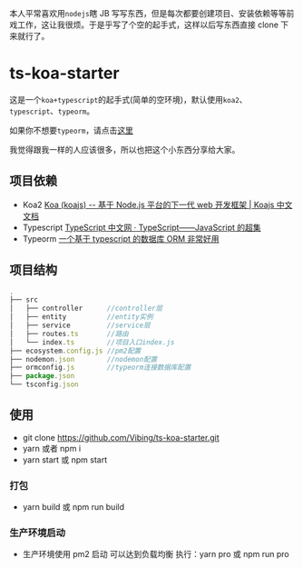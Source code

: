 本人平常喜欢用`nodejs`瞎 JB 写写东西，但是每次都要创建项目、安装依赖等等前戏工作，这让我很烦。于是乎写了个空的起手式，这样以后写东西直接 clone 下来就行了。

# ts-koa-starter

这是一个`koa+typescript`的起手式(简单的空环境)，默认使用`koa2`、`typescript`、`typeorm`。

如果你不想要`typeorm`，请点击[这里](https://github.com/Vibing/ts-koa-starter/tree/br-ts-koa)

我觉得跟我一样的人应该很多，所以也把这个小东西分享给大家。

## 项目依赖

- Koa2 [Koa (koajs) -- 基于 Node.js 平台的下一代 web 开发框架 \| Koajs 中文文档](https://koa.bootcss.com/)
- Typescript [TypeScript 中文网 · TypeScript——JavaScript 的超集](https://www.tslang.cn/)
- Typeorm [一个基于 typescript 的数据库 ORM 非常好用](https://typeorm.io/#/)

## 项目结构

```js
.
├── src
│   ├── controller      //controller层
│   ├── entity          //entity实例
│   ├── service         //service层
│   ├── routes.ts       //路由
│   └── index.ts        //项目入口index.js
├── ecosystem.config.js //pm2配置
├── nodemon.json        //nodemon配置
├── ormconfig.js        //typeorm连接数据库配置
├── package.json
└── tsconfig.json
```

## 使用

- git clone https://github.com/Vibing/ts-koa-starter.git
- yarn 或者 npm i
- yarn start 或 npm start

### 打包

- yarn build 或 npm run build

### 生产环境启动

- 生产环境使用 pm2 启动 可以达到负载均衡 执行：yarn pro 或 npm run pro
